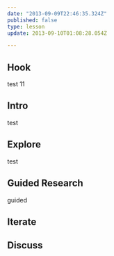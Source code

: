 ```yaml
---
date: "2013-09-09T22:46:35.324Z"
published: false
type: lesson
update: 2013-09-10T01:08:28.054Z

---
```


## Hook
test 11<!-- -->
## Intro
test<!-- -->
## Explore
test<!-- -->
## Guided Research
guided<!-- -->
## Iterate
<!-- -->
## Discuss
